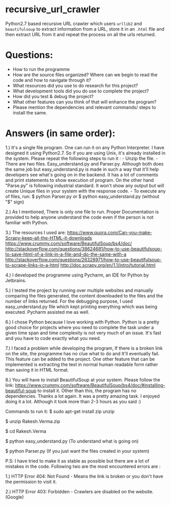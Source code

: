 # recursive_url_crawler

Python2.7 based recursive URL crawler which users `urllib2` and `beautifulsoup`
to extract information from a URL, store it in an `.html` file and then extract
URL from it and repeat the process on all the urls returned.

# Questions: 

- How to run the programme
- How are the source files organized? Where can we begin to read the code and how to navigate through it?
- What resources did you use to do research for this project?
- What development tools did you do use to complete the project?
- How did you test & debug the project?
- What other features can you think of that will enhance the program?
- Please mention the dependencies and relevant commands/ steps to install the same.

# Answers (in same order): 
1.) It's a single file program. One can run it on any Python Interpreter. I have designed it using Python2.7.
       So if you are using Unix, it's already installed in the system. Please repeat the following steps to run it :
     - Unzip the file.
     - There are two files. Easy_understand.py and Parser.py. Although both does the same job but easy_understand.py is made in         such a way that it'll help developers see what's going on in the backend. It has a lot of comments and print statements to               show execution of program. On the other hand "Parse.py" is following industrial standard. It won't show any output but will           create Unique files in your system with the response code.
     -  To execute any of files, run:
           $ python Parser.py  or $ python easy_understand.py (without "$" sign)

2.)  As I mentioned, There is only one file to run. Proper Documentation is provided to help anyone understand the code even if the person is not familiar with Python.

3.)  The resources I used are:
           https://www.quora.com/Can-you-make-Scrapy-keep-all-the-HTML-it-downloads
           https://www.crummy.com/software/BeautifulSoup/bs4/doc/
           http://stackoverflow.com/questions/38624681/how-to-use-beautifulsoup-to-save-html-of-a-link-in-a-file-and-do-the-same-with-a
           http://stackoverflow.com/questions/26328971/how-to-use-beautifulsoup-to-scrape-links-in-a-html
           http://doc.scrapy.org/en/1.1/intro/tutorial.html
           
4.)  I developed the programme using Pycharm, an IDE for Python by Jetbrains. 

5.)  I tested the project by running over multiple websites and manually comparing the files generated, the content downloaded to the files and the number of links returned. For the debugging purpose, I used easy_understand.py file which kept printing everything which was being executed. Pycharm assisted me as well.

6.)   I chose Python because I love working with Python. Python is a pretty good choice for projects where you need to complete the task under a given time span and time complexity is not very much of an issue. It's fast and you have to code exactly what you need. 

7.)   I faced a problem while developing the program, If there is a broken link on the site, the programme has no clue what to do and It'll eventually fail. This feature can be added to the project. One other feature that can be implemented is extracting the text in normal human readable form rather than saving it in HTML format.

8.)   You will have to install BeautifulSoup at your system. Please follow the link: https://www.crummy.com/software/BeautifulSoup/bs4/doc/#installing-beautiful-soup
to install it. Other than this, the program has no dependencies. Thanks a lot again. It was a pretty amazing task. I enjoyed doing it a lot. Although it took more than 2-3 hours as you said :)

Commands to run it: 
  $ sudo apt-get install zip unzip
  
  $ unzip Rakesh.Verma.zip
  
  $ cd Rakesh.Verma
  
  $ python easy_understand.py (To understand what is going on)
  
  $ python Parser.py (If you just want the files created in your system)

P.S: I have tried to make it as stable as possible but there are a lot of mistakes in the code. Following two are the most encountered errors are : 

1.) HTTP Error 404: Not Found - Means the link is broken or you don't have the permission to visit it.

2.) HTTP Error 403: Forbidden - Crawlers are disabled on the website.(Google)
